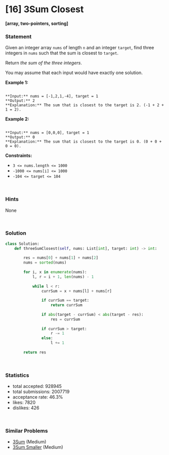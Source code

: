 # [16] 3Sum Closest

**[array, two-pointers, sorting]**

### Statement

Given an integer array `nums` of length `n` and an integer `target`, find three integers in `nums` such that the sum is closest to `target`.

Return *the sum of the three integers*.

You may assume that each input would have exactly one solution.


**Example 1:**

```

**Input:** nums = [-1,2,1,-4], target = 1
**Output:** 2
**Explanation:** The sum that is closest to the target is 2. (-1 + 2 + 1 = 2).

```

**Example 2:**

```

**Input:** nums = [0,0,0], target = 1
**Output:** 0
**Explanation:** The sum that is closest to the target is 0. (0 + 0 + 0 = 0).

```

**Constraints:**
* `3 <= nums.length <= 1000`
* `-1000 <= nums[i] <= 1000`
* `-104 <= target <= 104`


<br>

### Hints

None

<br>

### Solution

```py
class Solution:
    def threeSumClosest(self, nums: List[int], target: int) -> int:
        
        res = nums[0] + nums[1] + nums[2]
        nums = sorted(nums)
        
        for i, x in enumerate(nums):
            l, r = i + 1, len(nums) - 1
            
            while l < r:
                currSum = x + nums[l] + nums[r]
                
                if currSum == target:
                    return currSum
                
                if abs(target - currSum) < abs(target - res):
                    res = currSum
                
                if currSum > target:
                    r -= 1
                else:
                    l += 1
            
        return res
```

<br>

### Statistics

- total accepted: 928945
- total submissions: 2007719
- acceptance rate: 46.3%
- likes: 7820
- dislikes: 426

<br>

### Similar Problems

- [3Sum](https://leetcode.com/problems/3sum) (Medium)
- [3Sum Smaller](https://leetcode.com/problems/3sum-smaller) (Medium)
